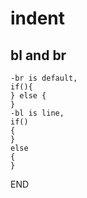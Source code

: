 indent
======

## bl and br
```
-br is default, 
if(){
} else {
}
-bl is line,
if()
{
}
else
{
}
```
END
